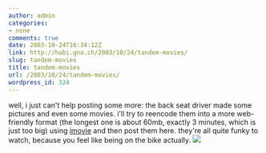 ```yaml
---
author: admin
categories:
- none
comments: true
date: 2003-10-24T16:34:12Z
link: http://habi.gna.ch/2003/10/24/tandem-movies/
slug: tandem-movies
title: tandem-movies
url: /2003/10/24/tandem-movies/
wordpress_id: 324
---
```


well, i just can't help posting some more:
the back seat driver made some pictures and even some movies.
i'll try to reencode them into a more web-friendly format (the longest one is about 60mb, exactly 3 minutes, which is just too big) using [imovie](http://www.apple.com/imovie/) and then post them here. 
they're all quite funky to watch, because you feel like being on the bike actually.
[![](http://habi.gna.ch/blog/images/tandemmovies-tm.jpg)](http://habi.gna.ch/blog/images/tandemmovies.jpg)
